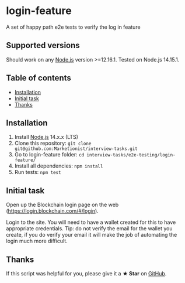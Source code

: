 # login-feature

A set of happy path e2e tests to verify the log in feature

## Supported versions
Should work on any [Node.js](http://nodejs.org/) version >=12.16.1. Tested on
Node.js 14.15.1.

## Table of contents

* [Installation](#installation)
* [Initial task](#initial-task)
* [Thanks](#thanks)

## Installation
1. Install [Node.js](http://nodejs.org/) 14.x.x (LTS)
2. Clone this repository: `git clone git@github.com:Marketionist/interview-tasks.git`
3. Go to login-feature folder: `cd interview-tasks/e2e-testing/login-feature/`
4. Install all dependencies: `npm install`
5. Run tests: `npm test`

## Initial task
Open up the Blockchain login page on the web
(https://login.blockchain.com/#/login).

Login to the site. You will need to have a wallet created for this to have
appropriate credentials. Tip: do not verify the email for the wallet you create,
if you do verify your email it will make the job of automating the login much
more difficult.

## Thanks
If this script was helpful for you, please give it a **★ Star**
on [GitHub](https://github.com/Marketionist/interview-tasks).
